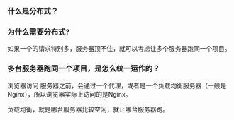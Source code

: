 
### 什么是分布式？

### 为什么需要分布式?

如果一个的请求特别多，服务器顶不住，就可以考虑让多个服务器跑同一个项目。

### 多台服务器跑同一个项目，是怎么统一运作的？

浏览器访问 服务器之前，会通过一个代理，或者是一个负载均衡服务器（一般是Nginx），所以浏览器实际上访问的是Nginx。

负载均衡，就是哪台服务器比较空闲，就让哪台服务器跑。
